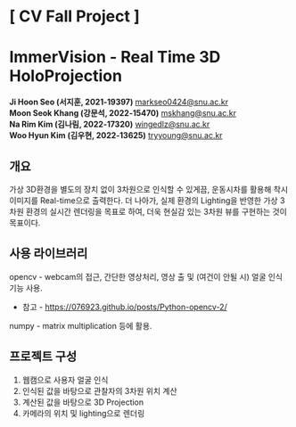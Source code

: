 # [ CV Fall Project ]
# ImmerVision - Real Time 3D HoloProjection

**Ji Hoon Seo (서지훈, 2021-19397)** markseo0424@snu.ac.kr \
**Moon Seok Khang (강문석, 2022-15470)** mskhang@snu.ac.kr \
**Na Rim Kim (김나림, 2022-17320)** wingedlz@snu.ac.kr \
**Woo Hyun Kim (김우현, 2022-13625)** tryyoung@snu.ac.kr

## 개요

가상 3D환경을 별도의 장치 없이 3차원으로 인식할 수 있게끔, 운동시차를 활용해 착시 이미지를 Real-time으로 출력한다. 더 나아가, 실제 환경의 Lighting을 반영한 가상 3차원 환경의 실시간 렌더링을 목표로 하여, 더욱 현실감 있는 3차원 뷰를 구현하는 것이 목표이다.

## 사용 라이브러리

opencv - webcam의 접근, 간단한 영상처리, 영상 출 및 (여건이 안될 시) 얼굴 인식 기능 사용.

- 참고 - https://076923.github.io/posts/Python-opencv-2/

numpy - matrix multiplication 등에 활용.

## 프로젝트 구성

1. 웹캠으로 사용자 얼굴 인식
2. 인식된 값을 바탕으로 관찰자의 3차원 위치 계산
3. 계산된 값을 바탕으로 3D Projection
4. 카메라의 위치 및 lighting으로 렌더링

